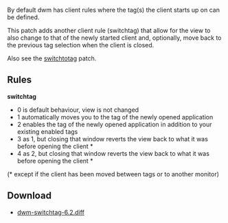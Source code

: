 By default dwm has client rules where the tag(s) the client starts up on can be defined.

This patch adds another client rule (switchtag) that allow for the view to also change to that of
the newly started client and, optionally, move back to the previous tag selection when the client
is closed.

Also see the [switchtotag](https://dwm.suckless.org/patches/switchtotag/) patch.

## Rules

**switchtag**

* 0 is default behaviour, view is not changed
* 1 automatically moves you to the tag of the newly opened application
* 2 enables the tag of the newly opened application in addition to your existing enabled tags
* 3 as 1, but closing that window reverts the view back to what it was before opening the client *
* 4 as 2, but closing that window reverts the view back to what it was before opening the client *

(* except if the client has been moved between tags or to another monitor)

## Download
* [dwm-switchtag-6.2.diff](https://github.com/bakkeby/patches/blob/master/dwm/dwm-switchtag-6.2.diff)